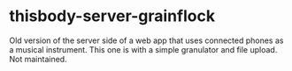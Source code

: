 # thisbody-server-grainflock
Old version of the server side of a web app that uses connected phones as a musical instrument. This one is with a simple granulator and file upload. Not maintained.
